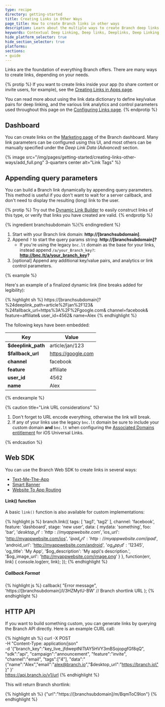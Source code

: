 ```yaml
---
type: recipe
directory: getting-started
title: Creating Links in Other Ways
page_title: How to create Branch links in other ways
description: Learn about the multiple ways to create Branch deep links for iOS and Android apps.
keywords: Contextual Deep Linking, Deep links, Deeplinks, Deep Linking, Deeplinking, Deferred Deep Linking, Deferred Deeplinking, Google App Indexing, Google App Invites, Apple Universal Links, Apple Spotlight Search, Facebook App Links, AppLinks, Deepviews, Deep views, Link Properties, Redirect Customization, Mobile SDK, Web SDK, HTTP API
hide_platform_selector: true
hide_section_selector: true
platforms:
sections:
- guide
---
```


Links are the foundation of everything Branch offers. There are many ways to create links, depending on your needs.

{% protip %}
If you want to create links inside your app (to share content or invite users, for example), see the [Creating Links in Apps page]({{base.url}}/getting-started/creating-links-in-apps).

You can read more about using the link data dictionary to define key/value pairs for deep linking, and the various link analytics and control parameters used throughout this page on the [Configuring Links page]({{base.url}}/getting-started/configuring-links).
{% endprotip %}

## Dashboard

You can create links on the [Marketing page](https://dashboard.branch.io/#/marketing) of the Branch dashboard. Many link parameters can be configured using this UI, and most others can be manually specified under the _Deep Link Data (Advanced)_ section.

{% image src="/img/pages/getting-started/creating-links-other-ways/add_full.png" 3-quarters center alt="Link Tags" %}

## Appending query parameters

You can build a Branch link dynamically by appending query parameters. This method is useful if you don't want to wait for a server callback, and don't need to display the resulting (long) link to the user.

{% protip %}
Try out the [Dynamic Link Builder]({{base.url}}/getting-started/dynamic-link-builder) to easily construct links of this type, or verify that links you have created are valid.
{% endprotip %}

{% ingredient branchsubdomain %}{% endingredient %}

1. Start with your Branch link domain: **http://[branchsubdomain]**.
1. Append `?` to start the query params string: **http://[branchsubdomain]?**
   - If you're using the legacy `bnc.lt` domain as the base for your links, instead append `/a/your_Branch_key?`: **http://bnc.lt/a/your_branch_key?**
1. [optional] Append any additional key/value pairs, and analytics or link control parameters.

{% example %}

Here's an example of a finalized dynamic link (line breaks added for legibility): 

{% highlight sh %}
https://[branchsubdomain]?
	%24deeplink_path=article%2Fjan%2F123&
	%24fallback_url=https%3A%2F%2Fgoogle.com&
	channel=facebook&
	feature=affiliate&
	user_id=4562&
	name=Alex
{% endhighlight %}

The following keys have been embedded:

| Key | Value |
| --- | --- |
| **$deeplink_path** | article/jan/123 |
| **$fallback_url** | https://google.com |
| **channel** | facebook |
| **feature** | affiliate |
| **user_id** | 4562 |
| **name** | Alex |


{% endexample %}

{% caution title="Link URL considerations" %}
1. Don't forget to URL encode everything, otherwise the link will break.
1. If any of your links use the legacy `bnc.lt` domain be sure to include your custom domain **and** `bnc.lt` when configuring the [Associated Domains entitlement]({{base.url}}/getting-started/universal-app-links/guide/ios/#add-your-branch-link-domains) for iOS Universal Links.

{% endcaution %}

## Web SDK

You can use the Branch Web SDK to create links in several ways:

- [Text-Me-The-App]({{base.url}}/features/text-me-the-app)
- [Smart Banner]({{base.url}}/features/smart-banner)
- [Website To App Routing]({{base.url}}/features/website-to-app-routing)

#### Link() function

A basic `link()` function is also available for custom implementations:

{% highlight js %}
branch.link({
    tags: [ 'tag1', 'tag2' ],
    channel: 'facebook',
    feature: 'dashboard',
    stage: 'new user',
    data: {
        mydata: 'something',
        foo: 'bar',
        '$desktop_url': 'http://myappwebsite.com',
        '$ios_url': 'http://myappwebsite.com/ios',
        '$ipad_url': 'http://myappwebsite.com/ipad',
        '$android_url': 'http://myappwebsite.com/android',
        '$og_app_id': '12345',
        '$og_title': 'My App',
        '$og_description': 'My app\'s description.',
        '$og_image_url': 'http://myappwebsite.com/image.png'
    }
}, function(err, link) {
    console.log(err, link);
});
{% endhighlight %}

##### Callback Format

{% highlight js %}
callback(
    "Error message",
    'https://[branchsubdomain]/l/3HZMytU-BW' // Branch shortlink URL
);
{% endhighlight %}

## HTTP API

If you want to build something custom, you can generate links by querying the Branch API directly. Here is an example CURL call:

{% highlight sh %}
curl -X POST \
-H "Content-Type: application/json" \
-d '{"branch_key":"key_live_jfdweptNITtAY5HVY3mBSojopgfGf8qQ",
"sdk":"api",
"campaign":"announcement",
"feature":"invite",
"channel":"email",
"tags":["4"],
"data":"{\"name\":\"Alex\",\"email\":\"alex@branch.io\",\"$desktop_url\":\"https://branch.io\"}"
}' \
https://api.branch.io/v1/url
{% endhighlight %}

This will return Branch shortlink:

{% highlight sh %}
{"url":"https://[branchsubdomain]/m/BqmToC9Ion"}
{% endhighlight %}